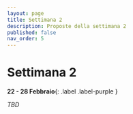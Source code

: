 ```yaml
---
layout: page
title: Settimana 2
description: Proposte della settimana 2
published: false
nav_order: 5
---
```


# Settimana 2

**22 - 28 Febbraio**{: .label .label-purple }

_TBD_



